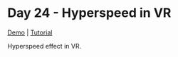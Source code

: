 # Day 24 - Hyperspeed in VR

[Demo](https://risonsimon.com/projects/day24) | [Tutorial](https://tutorialsforvr.com/lines-webvr-travel-hyperspeed-vr/)

Hyperspeed effect in VR.
